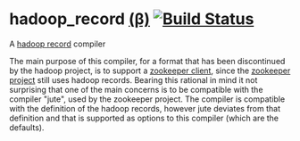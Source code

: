 hadoop_record [(β)][1] [![Build Status](https://secure.travis-ci.org/JanHenryNystrom/hadoop_record.png)](http://travis-ci.org/JanHenryNystrom/hadoop_record)
=============

A [hadoop record][2] compiler

The main purpose of this compiler, for a format that has been discontinued by the hadoop project, is to support a 
[zookeeper client][3], since the [zookeeper project][4] still uses hadoop records. Bearing this rational in mind
it not surprising that one of the main concerns is to be compatible with the compiler "jute", used by the zookeeper
project. The compiler is compatible with the definition of the hadoop records, however jute deviates from that
definition and that is supported as options to this compiler (which are the defaults).

  [1]: http://en.wikipedia.org/wiki/Software_release_life_cycle
       "Software release life cycle"
  [2]: https://github.com/JanHenryNystrom/hadoop_record/blob/master/doc/hadoop_record/package.html
       "Classes and a record description language translator for simplifying serialization and deserialization of records in a language-neutral manner"
  [3]: http://github.com/JanHenryNystrom/zk
       "A zookeeper client library"
  [4]: http://zookeeper.apache.org/
       "Centralized service for maintaining configuration information, naming, providing distributed synchronization"
